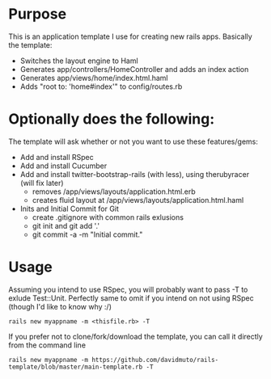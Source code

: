 Purpose
==============

This is an application template I use for creating new rails apps. Basically the template:

- Switches the layout engine to Haml
- Generates app/controllers/HomeController and adds an index action
- Generates app/views/home/index.html.haml
- Adds "root to: 'home#index'" to config/routes.rb

Optionally does the following:
==============================

The template will ask whether or not you want to use these features/gems:

- Add and install RSpec
- Add and install Cucumber
- Add and install twitter-bootstrap-rails (with less), using therubyracer (will fix later)
	- removes /app/views/layouts/application.html.erb
	- creates fluid layout at /app/views/layouts/application.html.haml
- Inits and Initial Commit for Git
	- create .gitignore with common rails exlusions
	- git init and git add '.'
	- git commit -a -m "Initial commit."

Usage
=====

Assuming you intend to use RSpec, you will probably want to pass -T to exlude Test::Unit. Perfectly same to
omit if you intend on not using RSpec (though I'd like to know why :/)

`rails new myappname -m <thisfile.rb> -T`

If you prefer not to clone/fork/download the template, you can call it directly from the command line

`rails new myappname -m https://github.com/davidmuto/rails-template/blob/master/main-template.rb -T`